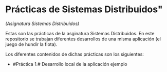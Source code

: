 # Prácticas de Sistemas Distribuidos"

*(Asignatura Sistemas Distribuidos)*

Estas son las prácticas de la asginatura Sistemas Distribuidos. En este repositorio se trabajan diferentes desarrollos de una misma aplicación (el juego de hundir la flota).

Los diferentes contenidos de dichas prácticas son los siguientes:

  * #Práctica 1.# Desarrollo local de la aplicación ejemplo
